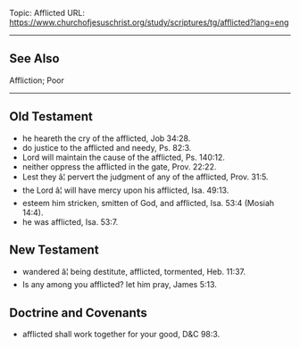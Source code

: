 Topic: Afflicted
URL: https://www.churchofjesuschrist.org/study/scriptures/tg/afflicted?lang=eng

---

## See Also

Affliction; Poor

---

## Old Testament

- he heareth the cry of the afflicted, Job 34:28.
- do justice to the afflicted and needy, Ps. 82:3.
- Lord will maintain the cause of the afflicted, Ps. 140:12.
- neither oppress the afflicted in the gate, Prov. 22:22.
- Lest they â¦ pervert the judgment of any of the afflicted, Prov. 31:5.
- the Lord â¦ will have mercy upon his afflicted, Isa. 49:13.
- esteem him stricken, smitten of God, and afflicted, Isa. 53:4 (Mosiah 14:4).
- he was afflicted, Isa. 53:7.

## New Testament

- wandered â¦ being destitute, afflicted, tormented, Heb. 11:37.
- Is any among you afflicted? let him pray, James 5:13.

## Doctrine and Covenants

- afflicted shall work together for your good, D&C 98:3.

